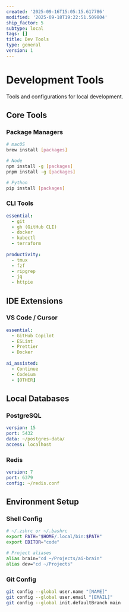 ```yaml
---
created: '2025-09-16T15:05:15.617786'
modified: '2025-09-18T19:22:51.509804'
ship_factor: 5
subtype: local
tags: []
title: Dev Tools
type: general
version: 1
---
```


# Development Tools

Tools and configurations for local development.

## Core Tools

### Package Managers
```bash
# macOS
brew install [packages]

# Node
npm install -g [packages]
pnpm install -g [packages]

# Python
pip install [packages]
```

### CLI Tools
```yaml
essential:
  - git
  - gh (GitHub CLI)
  - docker
  - kubectl
  - terraform
  
productivity:
  - tmux
  - fzf
  - ripgrep
  - jq
  - httpie
```

## IDE Extensions

### VS Code / Cursor
```yaml
essential:
  - GitHub Copilot
  - ESLint
  - Prettier
  - Docker
  
ai_assisted:
  - Continue
  - Codeium
  - [OTHER]
```

## Local Databases

### PostgreSQL
```yaml
version: 15
port: 5432
data: ~/postgres-data/
access: localhost
```

### Redis
```yaml
version: 7
port: 6379
config: ~/redis.conf
```

## Environment Setup

### Shell Config
```bash
# ~/.zshrc or ~/.bashrc
export PATH="$HOME/.local/bin:$PATH"
export EDITOR="code"

# Project aliases
alias brain="cd ~/Projects/ai-brain"
alias dev="cd ~/Projects"
```

### Git Config
```bash
git config --global user.name "[NAME]"
git config --global user.email "[EMAIL]"
git config --global init.defaultBranch main
```